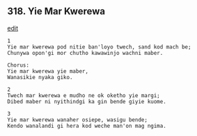 
## 318.  Yie Mar Kwerewa
[edit](https://docs.google.com/document/d/1qBFJnb%2D2QGQsbgwTK4jdgF7YTD5woQTt/edit?mode=html)



    1
    Yie mar kwerewa pod nitie ban'loyo twech, sand kod mach be;
    Chunywa opon'gi mor chutho kawawinjo wachni maber.

    Chorus:
    Yie mar kwerewa yie maber,
    Wanasikie nyaka giko.

    2
    Twech mar kwerewa e mudho ne ok oketho yie margi;
    Dibed maber ni nyithindgi ka gin bende giyie kuome.

    3
    Yie mar kwerewa wanaher osiepe, wasigu bende;
    Kendo wanalandi gi hera kod weche man'on mag ngima.

